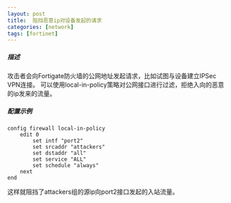 ```yaml
---
layout: post
title:  阻挡恶意ip对设备发起的请求
categories: [network]
tags: [fortinet]
---
```

##### 描述
攻击者会向Fortigate防火墙的公网地址发起请求，比如试图与设备建立IPSec VPN连接。
可以使用local-in-policy策略对公网接口进行过滤，拒绝入向的恶意的ip发来的流量。

##### 配置示例

```text
config firewall local-in-policy
    edit 0
        set intf "port2"
        set srcaddr "attackers"
        set dstaddr "all"
        set service "ALL"
        set schedule "always"
    next
end
```

这样就阻挡了attackers组的源ip向port2接口发起的入站流量。